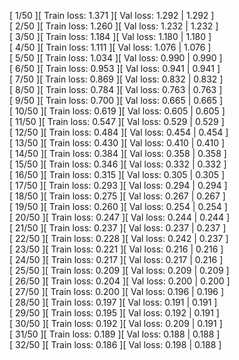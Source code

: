 [ 1/50 ][ Train loss: 1.371 ][ Val loss: 1.292 | 1.292 ]                   
[ 2/50 ][ Train loss: 1.260 ][ Val loss: 1.232 | 1.232 ]                   
[ 3/50 ][ Train loss: 1.184 ][ Val loss: 1.180 | 1.180 ]                   
[ 4/50 ][ Train loss: 1.111 ][ Val loss: 1.076 | 1.076 ]                   
[ 5/50 ][ Train loss: 1.034 ][ Val loss: 0.990 | 0.990 ]                   
[ 6/50 ][ Train loss: 0.953 ][ Val loss: 0.941 | 0.941 ]                   
[ 7/50 ][ Train loss: 0.869 ][ Val loss: 0.832 | 0.832 ]                   
[ 8/50 ][ Train loss: 0.784 ][ Val loss: 0.763 | 0.763 ]                   
[ 9/50 ][ Train loss: 0.700 ][ Val loss: 0.665 | 0.665 ]                   
[ 10/50 ][ Train loss: 0.619 ][ Val loss: 0.605 | 0.605 ]                  
[ 11/50 ][ Train loss: 0.547 ][ Val loss: 0.529 | 0.529 ]                  
[ 12/50 ][ Train loss: 0.484 ][ Val loss: 0.454 | 0.454 ]                  
[ 13/50 ][ Train loss: 0.430 ][ Val loss: 0.410 | 0.410 ]                  
[ 14/50 ][ Train loss: 0.384 ][ Val loss: 0.358 | 0.358 ]                  
[ 15/50 ][ Train loss: 0.346 ][ Val loss: 0.332 | 0.332 ]                  
[ 16/50 ][ Train loss: 0.315 ][ Val loss: 0.305 | 0.305 ]                  
[ 17/50 ][ Train loss: 0.293 ][ Val loss: 0.294 | 0.294 ]                  
[ 18/50 ][ Train loss: 0.275 ][ Val loss: 0.267 | 0.267 ]                  
[ 19/50 ][ Train loss: 0.260 ][ Val loss: 0.254 | 0.254 ]                  
[ 20/50 ][ Train loss: 0.247 ][ Val loss: 0.244 | 0.244 ]                  
[ 21/50 ][ Train loss: 0.237 ][ Val loss: 0.237 | 0.237 ]                  
[ 22/50 ][ Train loss: 0.228 ][ Val loss: 0.242 | 0.237 ]                  
[ 23/50 ][ Train loss: 0.221 ][ Val loss: 0.216 | 0.216 ]                  
[ 24/50 ][ Train loss: 0.217 ][ Val loss: 0.217 | 0.216 ]                  
[ 25/50 ][ Train loss: 0.209 ][ Val loss: 0.209 | 0.209 ]                  
[ 26/50 ][ Train loss: 0.204 ][ Val loss: 0.200 | 0.200 ]                  
[ 27/50 ][ Train loss: 0.200 ][ Val loss: 0.196 | 0.196 ]                  
[ 28/50 ][ Train loss: 0.197 ][ Val loss: 0.191 | 0.191 ]                  
[ 29/50 ][ Train loss: 0.195 ][ Val loss: 0.192 | 0.191 ]                  
[ 30/50 ][ Train loss: 0.192 ][ Val loss: 0.209 | 0.191 ]                  
[ 31/50 ][ Train loss: 0.189 ][ Val loss: 0.188 | 0.188 ]                  
[ 32/50 ][ Train loss: 0.186 ][ Val loss: 0.198 | 0.188 ]
